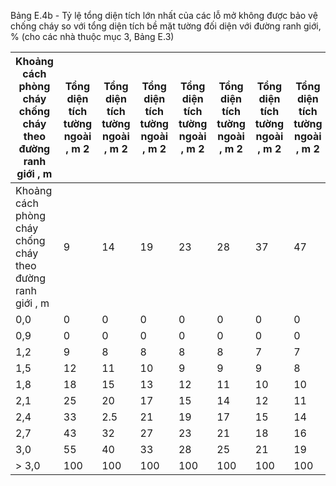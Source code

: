 Bảng E.4b - Tỷ lệ tổng diện tích lớn nhất của các lỗ mở không được bảo vệ chống cháy so với tổng diện tích bề mặt tường đối diện với đường ranh giới, % (cho các nhà thuộc mục 3, Bảng E.3)

| Khoảng cách phòng cháy chống cháy theo đường ranh giới , m   |   Tổng diện tích tường ngoài , m 2 |   Tổng diện tích tường ngoài , m 2 |   Tổng diện tích tường ngoài , m 2 |   Tổng diện tích tường ngoài , m 2 |   Tổng diện tích tường ngoài , m 2 |   Tổng diện tích tường ngoài , m 2 |   Tổng diện tích tường ngoài , m 2 |   Tổng diện tích tường ngoài , m 2 |   Tổng diện tích tường ngoài , m 2 |   Tổng diện tích tường ngoài , m 2 |   Tổng diện tích tường ngoài , m 2 |   Tổng diện tích tường ngoài , m 2 |   Tổng diện tích tường ngoài , m 2 |   Tổng diện tích tường ngoài , m 2 |   Tổng diện tích tường ngoài , m 2 |   Tổng diện tích tường ngoài , m 2 |   Tổng diện tích tường ngoài , m 2 |   Tổng diện tích tường ngoài , m 2 | Tổng diện tích tường ngoài , m 2   |
|--------------------------------------------------------------|------------------------------------|------------------------------------|------------------------------------|------------------------------------|------------------------------------|------------------------------------|------------------------------------|------------------------------------|------------------------------------|------------------------------------|------------------------------------|------------------------------------|------------------------------------|------------------------------------|------------------------------------|------------------------------------|------------------------------------|------------------------------------|------------------------------------|
| Khoảng cách phòng cháy chống cháy theo đường ranh giới , m   |                                  9 |                               14   |                                 19 |                                 23 |                                 28 |                                 37 |                                 47 |                                 56 |                                 65 |                                 74 |                                 84 |                                 93 |                                140 |                                186 |                                233 |                                326 |                                465 |                                930 | ≥ 1860                             |
| 0,0                                                          |                                  0 |                                0   |                                  0 |                                  0 |                                  0 |                                  0 |                                  0 |                                  0 |                                  0 |                                  0 |                                  0 |                                  0 |                                  0 |                                  0 |                                  0 |                                  0 |                                  0 |                                  0 | 0                                  |
| 0,9                                                          |                                  0 |                                0   |                                  0 |                                  0 |                                  0 |                                  0 |                                  0 |                                  0 |                                  0 |                                  0 |                                  0 |                                  0 |                                  0 |                                  0 |                                  0 |                                  0 |                                  0 |                                  0 | 0                                  |
| 1,2                                                          |                                  9 |                                8   |                                  8 |                                  8 |                                  8 |                                  7 |                                  7 |                                  7 |                                  7 |                                  7 |                                  7 |                                  7 |                                  7 |                                  7 |                                  7 |                                  7 |                                  7 |                                  7 | 7                                  |
| 1,5                                                          |                                 12 |                               11   |                                 10 |                                  9 |                                  9 |                                  9 |                                  8 |                                  8 |                                  8 |                                  8 |                                  8 |                                  8 |                                  7 |                                  7 |                                  7 |                                  7 |                                  7 |                                  7 | 7                                  |
| 1,8                                                          |                                 18 |                               15   |                                 13 |                                 12 |                                 11 |                                 10 |                                 10 |                                  9 |                                  9 |                                  9 |                                  9 |                                  8 |                                  8 |                                  8 |                                  8 |                                  7 |                                  7 |                                  7 | 7                                  |
| 2,1                                                          |                                 25 |                               20   |                                 17 |                                 15 |                                 14 |                                 12 |                                 11 |                                 11 |                                 10 |                                 10 |                                 10 |                                  9 |                                  9 |                                  8 |                                  8 |                                  8 |                                  8 |                                  7 | 7                                  |
| 2,4                                                          |                                 33 |                                2.5 |                                 21 |                                 19 |                                 17 |                                 15 |                                 14 |                                 13 |                                 12 |                                 11 |                                 11 |                                 11 |                                 10 |                                  9 |                                  9 |                                  8 |                                  8 |                                  7 | 7                                  |
| 2,7                                                          |                                 43 |                               32   |                                 27 |                                 23 |                                 21 |                                 18 |                                 16 |                                 15 |                                 14 |                                 13 |                                 12 |                                 12 |                                 11 |                                 10 |                                  9 |                                  9 |                                  8 |                                  8 | 7                                  |
| 3,0                                                          |                                 55 |                               40   |                                 33 |                                 28 |                                 25 |                                 21 |                                 19 |                                 17 |                                 16 |                                 15 |                                 14 |                                 13 |                                 12 |                                 11 |                                 10 |                                  9 |                                  9 |                                  8 | 7                                  |
| > 3,0                                                        |                                100 |                              100   |                                100 |                                100 |                                100 |                                100 |                                100 |                                100 |                                100 |                                100 |                                100 |                                100 |                                100 |                                100 |                                100 |                                100 |                                100 |                                100 | 100                                |